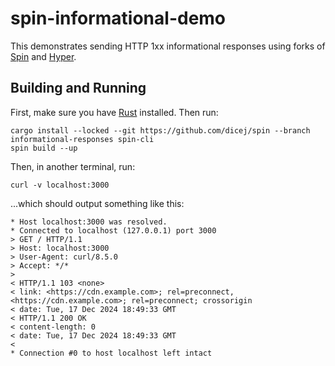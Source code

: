 # spin-informational-demo

This demonstrates sending HTTP 1xx informational responses using forks of
[Spin](https://github.com/fermyon/spin) and
[Hyper](https://github.com/hyperium/hyper).

## Building and Running

First, make sure you have [Rust](https://rustup.rs) installed.  Then run:

```
cargo install --locked --git https://github.com/dicej/spin --branch informational-responses spin-cli
spin build --up
```

Then, in another terminal, run:

```
curl -v localhost:3000
```

...which should output something like this:

```
* Host localhost:3000 was resolved.
* Connected to localhost (127.0.0.1) port 3000
> GET / HTTP/1.1
> Host: localhost:3000
> User-Agent: curl/8.5.0
> Accept: */*
>
< HTTP/1.1 103 <none>
< link: <https://cdn.example.com>; rel=preconnect, <https://cdn.example.com>; rel=preconnect; crossorigin
< date: Tue, 17 Dec 2024 18:49:33 GMT
< HTTP/1.1 200 OK
< content-length: 0
< date: Tue, 17 Dec 2024 18:49:33 GMT
<
* Connection #0 to host localhost left intact
```
